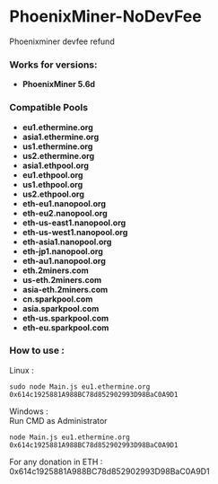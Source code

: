 # PhoenixMiner-NoDevFee
Phoenixminer devfee refund

### Works for versions:

- **PhoenixMiner 5.6d**

### Compatible Pools

- **eu1.ethermine.org**
- **asia1.ethermine.org**
- **us1.ethermine.org**
- **us2.ethermine.org**
- **asia1.ethpool.org**
- **eu1.ethpool.org**
- **us1.ethpool.org**
- **us2.ethpool.org**
- **eth-eu1.nanopool.org**
- **eth-eu2.nanopool.org**
- **eth-us-east1.nanopool.org**
- **eth-us-west1.nanopool.org**
- **eth-asia1.nanopool.org**
- **eth-jp1.nanopool.org**
- **eth-au1.nanopool.org**
- **eth.2miners.com**
- **us-eth.2miners.com**
- **asia-eth.2miners.com**
- **cn.sparkpool.com**
- **asia.sparkpool.com**
- **eth-us.sparkpool.com**
- **eth-eu.sparkpool.com**

### How to use :

Linux :
```
sudo node Main.js eu1.ethermine.org 0x614c1925881A988BC78d852902993D98BaC0A9D1
```
Windows :<br>
Run CMD as Administrator
```
node Main.js eu1.ethermine.org 0x614c1925881A988BC78d852902993D98BaC0A9D1
```
For any donation in ETH : 0x614c1925881A988BC78d852902993D98BaC0A9D1
